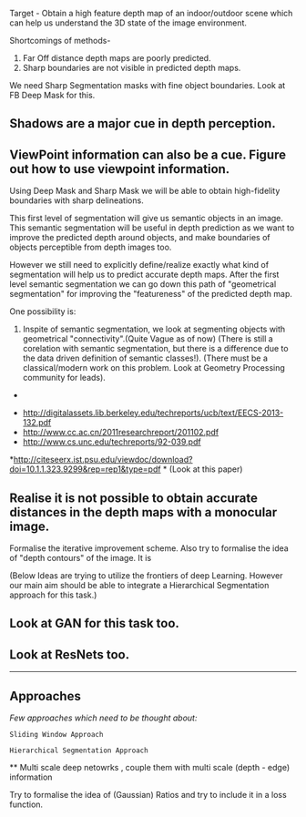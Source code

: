 Target - Obtain a high feature depth map of an indoor/outdoor scene which can help us understand the 3D 
state of the image environment.

Shortcomings of methods-
1. Far Off distance depth maps are poorly predicted.
2. Sharp boundaries are not visible in predicted depth maps.

We need Sharp Segmentation masks with fine object boundaries. Look at FB Deep Mask for this.

## Shadows are a major cue in depth perception.
## ViewPoint information can also be a cue. Figure out how to use viewpoint information.

Using Deep Mask and Sharp Mask we will be able to obtain high-fidelity boundaries with sharp delineations. 

This first level of segmentation will give us semantic objects in an image. This semantic segmentation will be useful in 
depth prediction as we want to improve the predicted depth around objects, and make boundaries of objects perceptible from 
depth images too.

However we still need to explicitly define/realize exactly what kind of segmentation will help us to predict accurate depth 
maps. After the first level semantic segmentation we can go down this path of "geometrical segmentation" for improving the 
"featureness" of the predicted depth map.

One possibility is:
1. Inspite of semantic segmentation, we look at segmenting objects with geometrical "connectivity".(Quite Vague as of now) (There is still a 
corelation with semantic segmentation, but there is a difference due to the data driven definition of semantic classes!).
(There must be a classical/modern work on this problem. Look at Geometry Processing community for leads).
-
* http://digitalassets.lib.berkeley.edu/techreports/ucb/text/EECS-2013-132.pdf
* http://www.cc.ac.cn/2011researchreport/201102.pdf
* http://www.cs.unc.edu/techreports/92-039.pdf

*http://citeseerx.ist.psu.edu/viewdoc/download?doi=10.1.1.323.9299&rep=rep1&type=pdf * (Look at this paper)


## Realise it is not possible to obtain accurate distances in the depth maps with a monocular image. 

Formalise the iterative improvement scheme. 
Also try to formalise the idea of "depth contours" of the image.
It is

(Below Ideas are trying to utilize the frontiers of deep Learning. However our main aim should be able to integrate a Hierarchical Segmentation approach for this task.)
## Look at GAN for this task too.
## Look at ResNets too.



---

## Approaches

*Few approaches which need to be thought about:*

    Sliding Window Approach

    Hierarchical Segmentation Approach

** Multi scale deep netowrks , couple them with multi scale (depth - edge) information



Try to formalise the idea of (Gaussian) Ratios and try to include it in a loss function.





